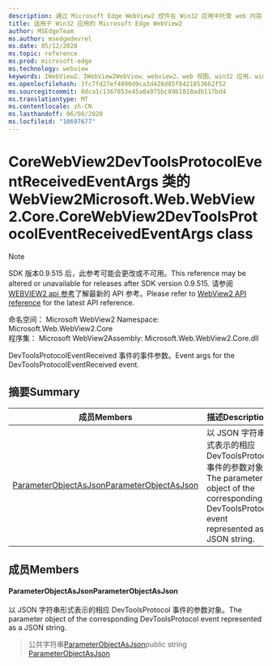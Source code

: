 ```yaml
---
description: 通过 Microsoft Edge WebView2 控件在 Win32 应用中托管 web 内容
title: 适用于 Win32 应用的 Microsoft Edge WebView2
author: MSEdgeTeam
ms.author: msedgedevrel
ms.date: 05/12/2020
ms.topic: reference
ms.prod: microsoft-edge
ms.technology: webview
keywords: IWebView2、IWebView2WebView、webview2、web 视图、win32 应用、win32、edge、ICoreWebView2、ICoreWebView2Controller、浏览器控件、边缘 html
ms.openlocfilehash: 3fc7fd27ef4090d9ca3d426d85f8421853662f52
ms.sourcegitcommit: 8dca1c1367853e45a0a975bc89b1818adb117bd4
ms.translationtype: MT
ms.contentlocale: zh-CN
ms.lasthandoff: 06/08/2020
ms.locfileid: "10697677"
---
```

# <span data-ttu-id="ae4b5-104">CoreWebView2DevToolsProtocolEventReceivedEventArgs 类的 WebView2</span><span class="sxs-lookup"><span data-stu-id="ae4b5-104">Microsoft.Web.WebView2.Core.CoreWebView2DevToolsProtocolEventReceivedEventArgs class</span></span> 

> [!NOTE]
> <span data-ttu-id="ae4b5-105">SDK 版本0.9.515 后，此参考可能会更改或不可用。</span><span class="sxs-lookup"><span data-stu-id="ae4b5-105">This reference may be altered or unavailable for releases after SDK version 0.9.515.</span></span> <span data-ttu-id="ae4b5-106">请参阅[WEBVIEW2 api 参考](../../../webview2-api-reference.md)了解最新的 API 参考。</span><span class="sxs-lookup"><span data-stu-id="ae4b5-106">Please refer to [WebView2 API reference](../../../webview2-api-reference.md) for the latest API reference.</span></span>

<span data-ttu-id="ae4b5-107">命名空间： Microsoft WebView2 </span><span class="sxs-lookup"><span data-stu-id="ae4b5-107">Namespace: Microsoft.Web.WebView2.Core</span></span>\
<span data-ttu-id="ae4b5-108">程序集： Microsoft WebView2</span><span class="sxs-lookup"><span data-stu-id="ae4b5-108">Assembly: Microsoft.Web.WebView2.Core.dll</span></span>

<span data-ttu-id="ae4b5-109">DevToolsProtocolEventReceived 事件的事件参数。</span><span class="sxs-lookup"><span data-stu-id="ae4b5-109">Event args for the DevToolsProtocolEventReceived event.</span></span>

## <span data-ttu-id="ae4b5-110">摘要</span><span class="sxs-lookup"><span data-stu-id="ae4b5-110">Summary</span></span>

 <span data-ttu-id="ae4b5-111">成员</span><span class="sxs-lookup"><span data-stu-id="ae4b5-111">Members</span></span>                        | <span data-ttu-id="ae4b5-112">描述</span><span class="sxs-lookup"><span data-stu-id="ae4b5-112">Descriptions</span></span>
--------------------------------|---------------------------------------------
[<span data-ttu-id="ae4b5-113">ParameterObjectAsJson</span><span class="sxs-lookup"><span data-stu-id="ae4b5-113">ParameterObjectAsJson</span></span>](#parameterobjectasjson) | <span data-ttu-id="ae4b5-114">以 JSON 字符串形式表示的相应 DevToolsProtocol 事件的参数对象。</span><span class="sxs-lookup"><span data-stu-id="ae4b5-114">The parameter object of the corresponding DevToolsProtocol event represented as a JSON string.</span></span>

## <span data-ttu-id="ae4b5-115">成员</span><span class="sxs-lookup"><span data-stu-id="ae4b5-115">Members</span></span>

#### <span data-ttu-id="ae4b5-116">ParameterObjectAsJson</span><span class="sxs-lookup"><span data-stu-id="ae4b5-116">ParameterObjectAsJson</span></span> 

<span data-ttu-id="ae4b5-117">以 JSON 字符串形式表示的相应 DevToolsProtocol 事件的参数对象。</span><span class="sxs-lookup"><span data-stu-id="ae4b5-117">The parameter object of the corresponding DevToolsProtocol event represented as a JSON string.</span></span>

> <span data-ttu-id="ae4b5-118">公共字符串[ParameterObjectAsJson](#parameterobjectasjson)</span><span class="sxs-lookup"><span data-stu-id="ae4b5-118">public string [ParameterObjectAsJson](#parameterobjectasjson)</span></span>

